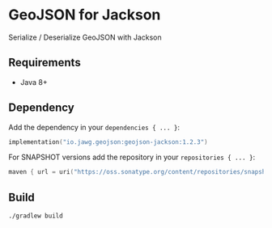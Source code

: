 # GeoJSON for Jackson

Serialize / Deserialize GeoJSON with Jackson

## Requirements
* Java 8+

## Dependency

Add the dependency in your ```dependencies { ... }```:
```kotlin
implementation("io.jawg.geojson:geojson-jackson:1.2.3")
```

For SNAPSHOT versions add the repository in your ```repositories { ... }```:
```kotlin
maven { url = uri("https://oss.sonatype.org/content/repositories/snapshots") }
```

## Build

```bash
./gradlew build
```
